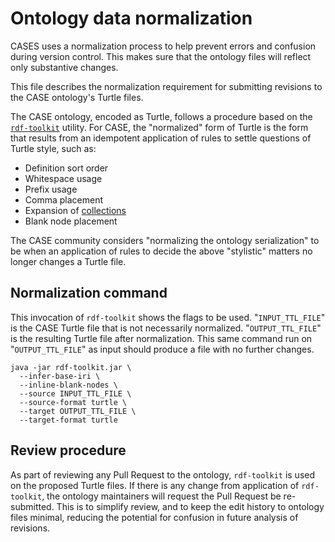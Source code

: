 # Ontology data normalization

CASES uses a normalization process to help prevent errors and confusion during version control. This makes sure that the ontology files will reflect only substantive changes.

This file describes the normalization requirement for submitting revisions to the CASE ontology's Turtle files.

The CASE ontology, encoded as Turtle, follows a procedure based on the [`rdf-toolkit`](https://github.com/edmcouncil/rdf-toolkit) utility.  For CASE, the "normalized" form of Turtle is the form that results from an idempotent application of rules to settle questions of Turtle style, such as:

* Definition sort order
* Whitespace usage
* Prefix usage
* Comma placement
* Expansion of [collections](https://www.w3.org/TR/turtle/#collections)
* Blank node placement

The CASE community considers "normalizing the ontology serialization" to be when an application of rules to decide the above "stylistic" matters no longer changes a Turtle file.


## Normalization command

This invocation of `rdf-toolkit` shows the flags to be used.  "`INPUT_TTL_FILE`" is the CASE Turtle file that is not necessarily normalized. "`OUTPUT_TTL_FILE`" is the resulting Turtle file after normalization.  This same command run on "`OUTPUT_TTL_FILE`" as input should produce a file with no further changes.

```
java -jar rdf-toolkit.jar \
  --infer-base-iri \
  --inline-blank-nodes \
  --source INPUT_TTL_FILE \
  --source-format turtle \
  --target OUTPUT_TTL_FILE \
  --target-format turtle
```


## Review procedure

As part of reviewing any Pull Request to the ontology, `rdf-toolkit` is used on the proposed Turtle files.  If there is any change from application of `rdf-toolkit`, the ontology maintainers will request the Pull Request be re-submitted.  This is to simplify review, and to keep the edit history to ontology files minimal, reducing the potential for confusion in future analysis of revisions.
